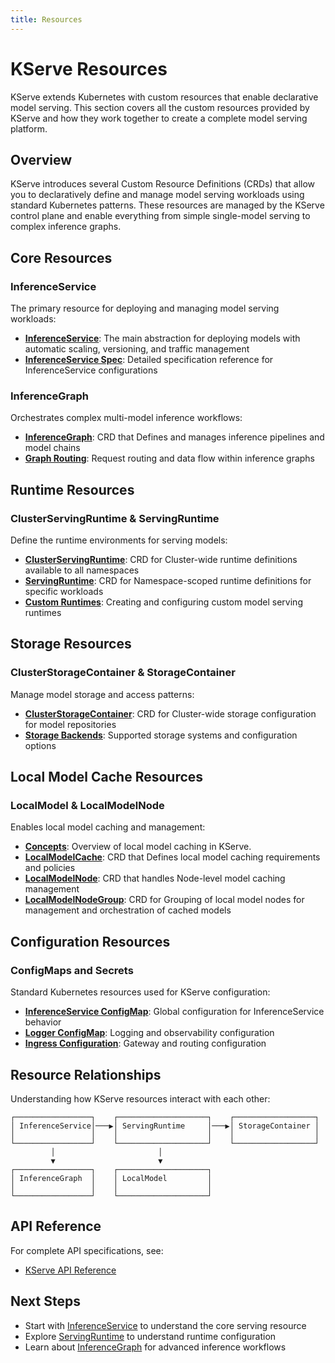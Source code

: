 ```yaml
---
title: Resources
---
```


# KServe Resources

KServe extends Kubernetes with custom resources that enable declarative model serving. This section covers all the custom resources provided by KServe and how they work together to create a complete model serving platform.

## Overview

KServe introduces several Custom Resource Definitions (CRDs) that allow you to declaratively define and manage model serving workloads using standard Kubernetes patterns. These resources are managed by the KServe control plane and enable everything from simple single-model serving to complex inference graphs.

## Core Resources

### InferenceService
The primary resource for deploying and managing model serving workloads:

- **[InferenceService](../../reference/api.mdx#inferenceservice)**: The main abstraction for deploying models with automatic scaling, versioning, and traffic management
- **[InferenceService Spec](../../reference/api.mdx#inferenceservice)**: Detailed specification reference for InferenceService configurations

### InferenceGraph
Orchestrates complex multi-model inference workflows:

- **[InferenceGraph](../../model-serving/inferencegraph/overview.md)**: CRD that Defines and manages inference pipelines and model chains
- **[Graph Routing](../../model-serving/inferencegraph/overview.md)**: Request routing and data flow within inference graphs

## Runtime Resources

### ClusterServingRuntime & ServingRuntime
Define the runtime environments for serving models:

- **[ClusterServingRuntime](servingruntime.md)**: CRD for Cluster-wide runtime definitions available to all namespaces
- **[ServingRuntime](servingruntime.md)**: CRD for Namespace-scoped runtime definitions for specific workloads
- **[Custom Runtimes](../../model-serving/predictive-inference/frameworks/custom-predictor/custom-predictor.md)**: Creating and configuring custom model serving runtimes

## Storage Resources

### ClusterStorageContainer & StorageContainer
Manage model storage and access patterns:

- **[ClusterStorageContainer](../../model-serving/storage/storage-containers/storage-containers.md)**: CRD for Cluster-wide storage configuration for model repositories
- **[Storage Backends](../../model-serving/storage/overview.md)**: Supported storage systems and configuration options

## Local Model Cache Resources

### LocalModel & LocalModelNode
Enables local model caching and management:
- **[Concepts](../../model-serving/generative-inference/modelcache/localmodel.md)**: Overview of local model caching in KServe.
- **[LocalModelCache](../../reference/api.mdx)**: CRD that Defines local model caching requirements and policies
- **[LocalModelNode](../../reference/api.mdx)**: CRD that handles Node-level model caching management
- **[LocalModelNodeGroup](../../reference/api.mdx)**: CRD for Grouping of local model nodes for management and orchestration of cached models

## Configuration Resources

### ConfigMaps and Secrets
Standard Kubernetes resources used for KServe configuration:

- **[InferenceService ConfigMap](../../admin-guide/configurations.md)**: Global configuration for InferenceService behavior
- **[Logger ConfigMap](../../admin-guide/configurations.md)**: Logging and observability configuration
- **[Ingress Configuration](../../admin-guide/configurations.md)**: Gateway and routing configuration

## Resource Relationships

Understanding how KServe resources interact with each other:

```
┌─────────────────┐    ┌────────────────────┐    ┌──────────────────┐
│ InferenceService│───▶│ ServingRuntime     │───▶│ StorageContainer │
│                 │    │                    │    │                  │
└─────────────────┘    └────────────────────┘    └──────────────────┘
         │                       │
         ▼                       ▼
┌─────────────────┐    ┌────────────────────┐
│ InferenceGraph  │    │ LocalModel         │
│                 │    │                    │
└─────────────────┘    └────────────────────┘
```


## API Reference

For complete API specifications, see:
- [KServe API Reference](../../reference/api.mdx)

## Next Steps

- Start with [InferenceService](../../getting-started/genai-first-isvc.md) to understand the core serving resource
- Explore [ServingRuntime](servingruntime.md) to understand runtime configuration
- Learn about [InferenceGraph](../../model-serving/inferencegraph/overview.md) for advanced inference workflows
